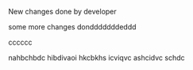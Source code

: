 New changes done by developer

some more changes dondddddddeddd


cccccc

nahbchbdc
hibdivaoi
hkcbkhs 
icviqvc
ashcidvc
schdc

